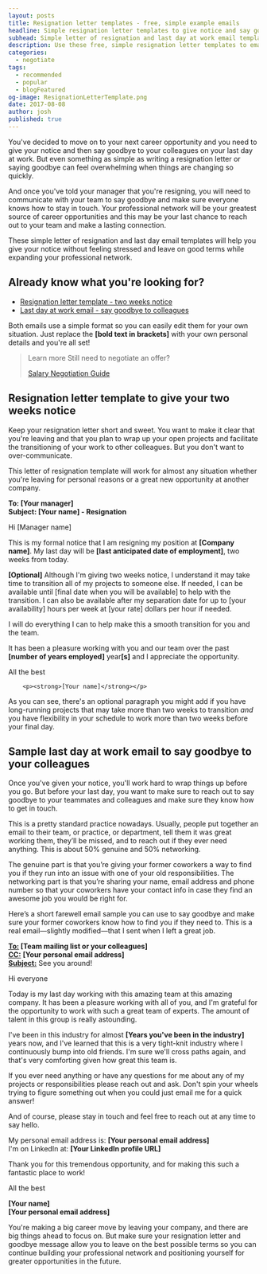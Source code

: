 ```yaml
---
layout: posts
title: Resignation letter templates - free, simple example emails
headline: Simple resignation letter templates to give notice and say goodbye on your last day at work
subhead: Simple letter of resignation and last day at work email templates
description: Use these free, simple resignation letter templates to email your boss and colleagues to give notice and say goodbye on your last day at work.
categories:
  - negotiate
tags:
  - recommended
  - popular
  - blogFeatured
og-image: ResignationLetterTemplate.png
date: 2017-08-08
author: josh
published: true
---
```

You've decided to move on to your next career opportunity and you need to give your notice and then say goodbye to your colleagues on your last day at work. But even something as simple as writing a resignation letter or saying goodbye can feel overwhelming when things are changing so quickly.

And once you've told your manager that you're resigning, you will need to communicate with your team to say goodbye and make sure everyone knows how to stay in touch. Your professional network will be your greatest source of career opportunities and this may be your last chance to reach out to your team and make a lasting connection.

These simple letter of resignation and last day email templates will help you give your notice without feeling stressed and leave on good terms while expanding your professional network.

## Already know what you're looking for?

 * [Resignation letter template - two weeks notice](#resignation-letter-template)
 * [Last day at work email - say goodbye to colleagues](#last-day-template)

Both emails use a simple format so you can easily edit them for your own situation. Just replace the **[bold text in brackets]** with your own personal details and you're all set!

<blockquote class="ico link-callout">
  <p><span>Learn more</span> Still need to negotiate an offer?</p>
  <p><a href="/salary-negotiation-guide/">Salary Negotiation Guide <i class="fas fa-angle-double-right"></i></a></p>
</blockquote>


## <a name="resignation-letter-template">Resignation letter template to give your two weeks notice

Keep your resignation letter short and sweet. You want to make it clear that you're leaving and that you plan to wrap up your open projects and facilitate the transitioning of your work to other colleagues. But you don't want to over-communicate.

This letter of resignation template will work for almost any situation whether you're leaving for personal reasons or a great new opportunity at another company.

<div class="email-block">
  <div class="masthead">
    <p><i class="fas fa-circle"></i><i class="fas fa-circle"></i><i class="fas fa-circle"></i></p>
  </div>
  <div class="email-header">
		<p>
			<strong>To: [Your manager]</strong><br />
			<strong>Subject: [Your name] - Resignation</strong>
		</p>
  </div>
  <div class="email-copy">
		<p>Hi [Manager name]</p>
		<p>This is my formal notice that I am resigning my position at <strong>[Company name]</strong>. My last day will be <strong>[last anticipated date of employment]</strong>, two weeks from today.</p>
		<p><strong>[Optional]</strong> Although I'm giving two weeks notice, I understand it may take time to transition all of my projects to someone else. If needed, I can be available until [final date when you will be available] to help with the transition. I can also be available after my separation date for up to [your availability] hours per week at [your rate] dollars per hour if needed.</p>
		<p>I will do everything I can to help make this a smooth transition for you and the team.</p>
		<p>It has been a pleasure working with you and our team over the past <strong>[number of years employed]</strong> year<strong>[s]</strong> and I appreciate the opportunity.</p>
		<p>All the best</p>

		<p><strong>[Your name]</strong></p>
  </div>
</div>

As you can see, there's an optional paragraph you might add if you have long-running projects that may take more than two weeks to transition *and* you have flexibility in your schedule to work more than two weeks before your final day.

## <a name="last-day-template">Sample last day at work email to say goodbye to your colleagues
	
Once you've given your notice, you'll work hard to wrap things up before you go. But before your last day, you want to make sure to reach out to say goodbye to your teammates and colleagues and make sure they know how to get in touch.

This is a pretty standard practice nowadays. Usually, people put together an email to their team, or practice, or department, tell them it was great working them, they’ll be missed, and to reach out if they ever need anything. This is about 50% genuine and 50% networking. 

The genuine part is that you’re giving your former coworkers a way to find you if they run into an issue with one of your old responsibilities. The networking part is that you’re sharing your name, email address and phone number so that your coworkers have your contact info in case they find an awesome job you would be right for.

Here’s a short farewell email sample you can use to say goodbye and make sure your former coworkers know how to find you if they need to. This is a real email—slightly modified—that I sent when I left a great job.

<div class="email-block">
  <div class="masthead">
    <p><i class="fas fa-circle"></i><i class="fas fa-circle"></i><i class="fas fa-circle"></i></p>
  </div>
  <div class="email-header">
		<p>
			<strong><u>To:</u> [Team mailing list or your colleagues]</strong><br>
			<strong><u>CC:</u></strong> <strong>[Your personal email address]</strong><br>
			<strong><u>Subject:</u></strong> See you around!
		</p>
  </div>
  <div class="email-copy">
		<p>Hi everyone</p>
		<p>Today is my last day working with this amazing team at this amazing company. It has been a pleasure working with all of you, and I'm grateful for the opportunity to work with such a great team of experts. The amount of talent in this group is really astounding.</p>
		<p>I've been in this industry for almost <strong>[Years you've been in the industry]</strong> years now, and I've learned that this is a very tight-knit industry where I continuously bump into old friends. I'm sure we'll cross paths again, and that's very comforting given how great this team is.</p>
		<p>If you ever need anything or have any questions for me about any of my projects or responsibilities please reach out and ask. Don't spin your wheels trying to figure something out when you could just email me for a quick answer!</p>
		<p>And of course, please stay in touch and feel free to reach out at any time to say hello.</p> 
		<p>My personal email address is: <strong>[Your personal email address]</strong><br>
		I'm on LinkedIn at: <strong>[Your LinkedIn profile URL]</strong></p>
		<p>Thank you for this tremendous opportunity, and for making this such a fantastic place to work!</p>
		<p>All the best</p>
		<p><strong>[Your name]</strong><br>
		<strong>[Your personal email address]</strong></p>
  </div>
</div>

You're making a big career move by leaving your company, and there are big things ahead to focus on. But make sure your resignation letter and goodbye message allow you to leave on the best possible terms so you can continue building your professional network and positioning yourself for greater opportunities in the future.

<div class="inline-ad hidden"></div>